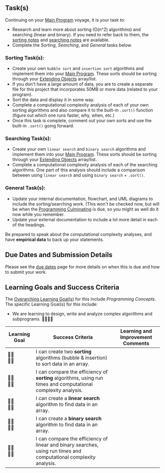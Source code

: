 ## Task(s)

Continuing on your [Main Program](./Main-Program) voyage, it is your task to:
* Research and learn more about sorting (O(n^2) algorithms) and searching (linear and binary).  If you need to refer back to them, the [sorting notes](https://prezi.com/_c5eer8nslnm/?token=88ece7eaa67f60ab5460103cce9b5d825cbfc1fbc6078a6e7d24ed005116eb51&utm_campaign=share&utm_medium=copy&rc=ex0share) and [searching notes](https://prezi.com/kpgyneipmt8d/?token=ae5e2b5183917c2f7255596164f5d487a9a8a9a55d769fa66405d57c9886e5d5&utm_campaign=share&utm_medium=copy&rc=ex0share) are available.
* Complete the _Sorting_, _Searching_, and _General_ tasks below.

### Sorting Task(s):
* Create your own ```bubble sort``` and ```insertion sort``` algorithms and implement them into your [Main Program](./Main-Program).  These sorts should be sorting through your [Extending Objects](./Extending-Objects) array/list.
* If you don't have a large amount of data, you are to create a separate file for this project that incorporates 50MB or more data (related to your program).
* Sort the data and display it in some way.
* Complete a computational complexity analysis of each of your own sorting algorithms and also compare it to the built-in ```.sort()``` function (figure out which one runs faster, why, when, etc.)
* Once this task is complete, comment out your own sorts and use the built-in ```.sort()``` going forward.

### Searching Task(s):
* Create your own ```linear search``` and ```binary search``` algorithms and implement them into your [Main Program](./Main-Program).  These sorts should be sorting through your [Extending Objects](./Extending-Objects) array/list.
* Complete a computational complexity analysis of each of the searching algorithms.  One part of this analysis should include a comparison between using ```linear search``` and using ```binary search``` + ```.sort()```.

### General Task(s):
* Update your internal documentation, flowchart, and UML diagrams to include the sorting/searching work. (This won't be checked now, but will be when the [Programming Culminating](./Programming-Culminating) is due, so you might as well do it now while you remember.
* Update your external documentation to include a lot more detail in each of the headings.

Be prepared to speak about the computational complexity analyses, and have **empirical data** to back up your statements.

## Due Dates and Submission Details

Please see the [due dates](./Due-Dates-and-Submission-Details) page for more details on when this is due and how to submit your work.

## Learning Goals and Success Criteria

The [Overarching Learning Goal(s)](./images/ICS4U.jpg) for this include _Programming Concepts_.
The specific Learning Goal(s) for this include:
  * We are learning to design, write and analyze complex algorithms and subprograms. &#x1F4D8;&#x1F4D8;&#x1F4D8;&#x1F4D8;

| Learning Goal | Success Criteria | Learning and Improvement Comments |
| ------------- | ---------------- | --------------------------------- |
| &#x1F4D8;&#x1F4D8;<br/>&#x1F4D8;&#x1F4D8; | I can create two **sorting** algorithms (bubble & insertion) to sort data in an array. | |
| &#x1F4D8;&#x1F4D8;<br/>&#x1F4D8;&#x1F4D8; | I can compare the efficiency of **sorting** algorithms, using run times and computational complexity analysis. | |
| &#x1F4D8;&#x1F4D8;<br/>&#x1F4D8;&#x1F4D8; | I can create a **linear search** algorithm to find data in an array. | |
| &#x1F4D8;&#x1F4D8;<br/>&#x1F4D8;&#x1F4D8; | I can create a **binary search** algorithm to find data in an array. | |
| &#x1F4D8;&#x1F4D8;<br/>&#x1F4D8;&#x1F4D8; | I can compare the efficiency of linear and binary searches, using run times and computational complexity analysis. | |